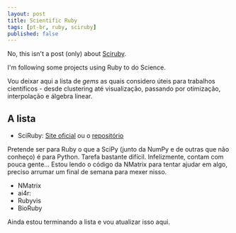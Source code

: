 ```yaml
---
layout: post
title: Scientific Ruby
tags: [pt-br, ruby, sciruby]
published: false
---
```


No, this isn't a post (only) about [Sciruby](http://sciruby.com).

I'm following some projects using Ruby to do Science. 

Vou deixar aqui a lista de _gems_ as quais considero úteis para trabalhos científicos - desde clustering até visualização, passando por otimização, interpolação e álgebra linear.

A lista
-------

+ SciRuby: [Site oficial](http://sciruby.com) ou o [repositório](http://github.com/sciruby/sciruby)

Pretende ser para Ruby o que a SciPy (junto da NumPy e de outras que não conheço) é para Python. Tarefa bastante difícil. Infelizmente, contam com pouca gente... Estou lendo o código da NMatrix para tentar ajudar em algo, preciso arrumar um final de semana para mexer nisso. 

+ NMatrix
+ ai4r: 
+ Rubyvis
+ BioRuby

Ainda estou terminando a lista e vou atualizar isso aqui.
